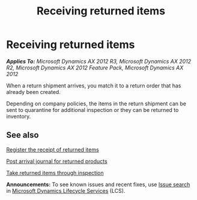 ﻿---
title: Receiving returned items
TOCTitle: Receiving returned items
ms:assetid: 97471608-7cde-43df-92da-4ae5331d76b3
ms:mtpsurl: https://technet.microsoft.com/en-us/library/Gg232240(v=AX.60)
ms:contentKeyID: 44081014
ms.date: 04/18/2014
mtps_version: v=AX.60
_tocRel: gg230920(v=ax.60)/toc.json
f1_keywords:
- return
- receive
- return order
- receive returns
- returned items
---

# Receiving returned items 


_**Applies To:** Microsoft Dynamics AX 2012 R3, Microsoft Dynamics AX 2012 R2, Microsoft Dynamics AX 2012 Feature Pack, Microsoft Dynamics AX 2012_

When a return shipment arrives, you match it to a return order that has already been created.

Depending on company policies, the items in the return shipment can be sent to quarantine for additional inspection or they can be returned to inventory.

## See also

[Register the receipt of returned items](register-the-receipt-of-returned-items.md)

[Post arrival journal for returned products](post-arrival-journal-for-returned-products.md)

[Take returned items through inspection](take-returned-items-through-inspection.md)

  
**Announcements:** To see known issues and recent fixes, use [Issue search](http://go.microsoft.com/fwlink/?linkid=389258) in [Microsoft Dynamics Lifecycle Services](http://go.microsoft.com/fwlink/?linkid=306505) (LCS).

